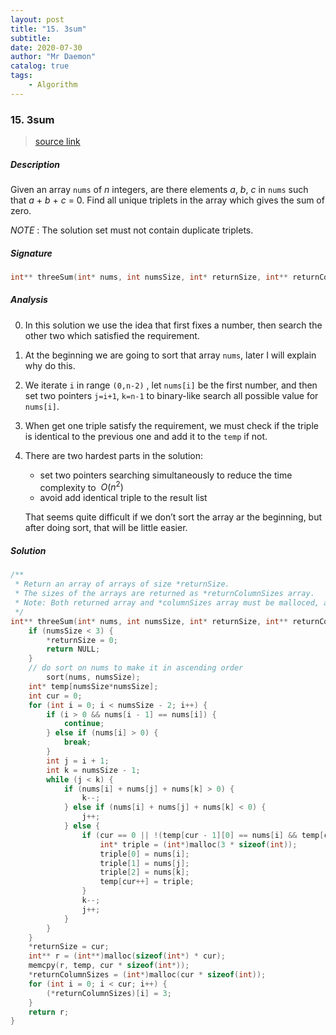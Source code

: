 ```yaml
---
layout: post
title: "15. 3sum"    
subtitle:   
date: 2020-07-30
author: "Mr Daemon"
catalog: true
tags:
    - Algorithm
---
```


### 15. 3sum

> [source link](https://leetcode.com/problems/3sum)

##### Description

Given an array `nums` of *n* integers, are there elements *a*, *b*, *c* in `nums` such that *a* + *b* + *c* = 0. Find all unique triplets in the array which gives the sum of zero.

*NOTE* : The solution set must not contain duplicate triplets.

##### Signature

```c
int** threeSum(int* nums, int numsSize, int* returnSize, int** returnColumnSizes);
```

##### Analysis

0. In this solution we use the idea that first fixes a number, then search the other two which satisfied the requirement.
1. At the beginning we are going to sort that array `nums`, later I will explain why do this.
2. We iterate `i` in range `(0,n-2)` , let `nums[i]` be the first number, and then set two pointers `j=i+1`, `k=n-1` to binary-like search all possible value for `nums[i]`.
3. When get one triple satisfy the requirement, we must check if the triple is identical to the previous one and add it to the `temp` if not.
4. There are two hardest parts in the solution:
   - set two pointers searching simultaneously to reduce the time complexity to $\ O(n^{2})$
   - avoid add identical triple to the result list
   
   That seems quite difficult if we don’t sort the array ar the beginning, but after  doing sort, that will be little easier.

##### Solution

```c
/**
 * Return an array of arrays of size *returnSize.
 * The sizes of the arrays are returned as *returnColumnSizes array.
 * Note: Both returned array and *columnSizes array must be malloced, assume caller calls free().
 */
int** threeSum(int* nums, int numsSize, int* returnSize, int** returnColumnSizes) {
    if (numsSize < 3) {
        *returnSize = 0;
        return NULL;
    }
  	// do sort on nums to make it in ascending order
		sort(nums, numsSize);
    int* temp[numsSize*numsSize];
    int cur = 0;
    for (int i = 0; i < numsSize - 2; i++) {
        if (i > 0 && nums[i - 1] == nums[i]) {
            continue;
        } else if (nums[i] > 0) {
            break;
        }
        int j = i + 1;
        int k = numsSize - 1;
        while (j < k) {
            if (nums[i] + nums[j] + nums[k] > 0) {
                k--;
            } else if (nums[i] + nums[j] + nums[k] < 0) {
                j++;
            } else {
                if (cur == 0 || !(temp[cur - 1][0] == nums[i] && temp[cur - 1][1] == nums[j] && temp[cur - 1][2] == nums[k])) {
                    int* triple = (int*)malloc(3 * sizeof(int));
                    triple[0] = nums[i];
                    triple[1] = nums[j];
                    triple[2] = nums[k];
                    temp[cur++] = triple;
                }
                k--;
                j++;
            }
        }
    }
    *returnSize = cur;
    int** r = (int**)malloc(sizeof(int*) * cur);
    memcpy(r, temp, cur * sizeof(int*));
    *returnColumnSizes = (int*)malloc(cur * sizeof(int));
    for (int i = 0; i < cur; i++) {
        (*returnColumnSizes)[i] = 3;
    }
    return r;
}
```

